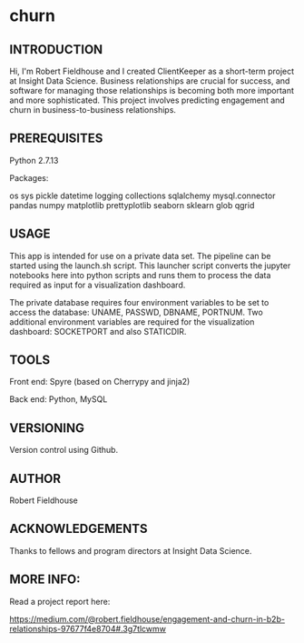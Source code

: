 # churn

## INTRODUCTION

Hi, I'm Robert Fieldhouse and I created ClientKeeper as a short-term project at Insight Data Science. Business relationships are crucial for success, and software for managing those relationships is becoming both more important and more sophisticated. This project involves predicting engagement and churn in business-to-business relationships.

## PREREQUISITES

Python 2.7.13

Packages:

os
sys
pickle
datetime
logging
collections
sqlalchemy
mysql.connector
pandas
numpy
matplotlib
prettyplotlib
seaborn
sklearn
glob
qgrid

## USAGE

This app is intended for use on a private data set. The pipeline can be started using the launch.sh script. This launcher script converts the jupyter notebooks here into python scripts and runs them to process the data required as input for a visualization dashboard.

The private database requires four environment variables to be set to access the database: UNAME, PASSWD, DBNAME, PORTNUM. Two additional environment variables are required for the visualization dashboard: SOCKETPORT and also STATICDIR.

## TOOLS

Front end: Spyre (based on Cherrypy and jinja2)

Back end: Python, MySQL

## VERSIONING

Version control using Github.

## AUTHOR

Robert Fieldhouse

## ACKNOWLEDGEMENTS

Thanks to fellows and program directors at Insight Data Science.

## MORE INFO:

Read a project report here:

https://medium.com/@robert.fieldhouse/engagement-and-churn-in-b2b-relationships-97677f4e8704#.3g7tlcwmw

